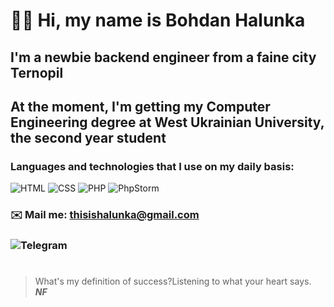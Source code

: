 # 👋🏻 Hi, my name is **Bohdan Halunka**
## I'm a newbie backend engineer from a faine city Ternopil
## At the moment, I'm getting my Computer Engineering degree at West Ukrainian University, the second year student 
### Languages and technologies that I use on my daily basis:
![HTML](https://img.shields.io/badge/html5-%23E34F26.svg?style=for-the-badge&logo=html5&logoColor=white)
![CSS](https://img.shields.io/badge/css3-%231572B6.svg?style=for-the-badge&logo=css3&logoColor=white)
![PHP](https://img.shields.io/badge/PHP-777BB4?style=for-the-badge&logo=php&logoColor=white)
![PhpStorm](http://img.shields.io/badge/-PHPStorm-181717?style=for-the-badge&logo=phpstorm&logoColor=white)

### ✉️ Mail me: thisishalunka@gmail.com
### ![Telegram](https://img.shields.io/badge/Telegram-2CA5E0?style=for-the-badge&logo=telegram&logoColor=white)
#
> What's my definition of success?Listening to what your heart says. <br/>
> ***NF***
